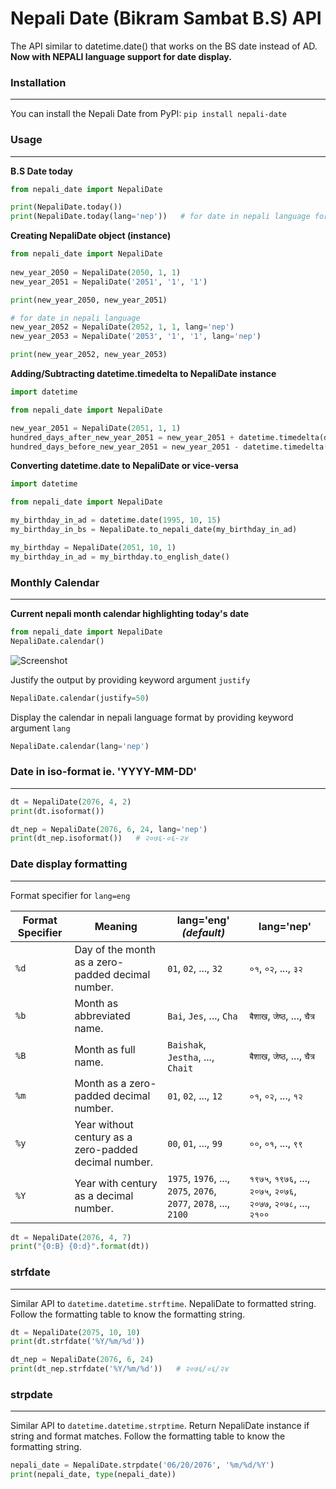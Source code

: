 # Nepali Date (Bikram Sambat B.S) API 

The API similar to datetime.date() that works on the BS date instead of AD.
**Now with NEPALI language support for date display.**

### Installation
---
 
You can install the Nepali Date from PyPI: ```pip install nepali-date```


### Usage
---

**B.S Date today**
```python
from nepali_date import NepaliDate

print(NepaliDate.today())
print(NepaliDate.today(lang='nep'))   # for date in nepali language format
```

**Creating NepaliDate object (instance)**
```python
from nepali_date import NepaliDate
        
new_year_2050 = NepaliDate(2050, 1, 1)
new_year_2051 = NepaliDate('2051', '1', '1')

print(new_year_2050, new_year_2051)

# for date in nepali language
new_year_2052 = NepaliDate(2052, 1, 1, lang='nep')
new_year_2053 = NepaliDate('2053', '1', '1', lang='nep')

print(new_year_2052, new_year_2053)
```
**Adding/Subtracting datetime.timedelta to NepaliDate instance**
```python 
import datetime

from nepali_date import NepaliDate

new_year_2051 = NepaliDate(2051, 1, 1)
hundred_days_after_new_year_2051 = new_year_2051 + datetime.timedelta(days=100)
hundred_days_before_new_year_2051 = new_year_2051 - datetime.timedelta(days=100)
```
**Converting datetime.date to NepaliDate or vice-versa**
```python
import datetime

from nepali_date import NepaliDate

my_birthday_in_ad = datetime.date(1995, 10, 15)
my_birthday_in_bs = NepaliDate.to_nepali_date(my_birthday_in_ad)

my_birthday = NepaliDate(2051, 10, 1)
my_birthday_in_ad = my_birthday.to_english_date()
```
### Monthly Calendar
---
**Current nepali month calendar highlighting today's date**
```python
from nepali_date import NepaliDate
NepaliDate.calendar()
```
![Screenshot](https://raw.githubusercontent.com/arneec/nepali-date/master/screenshots/nepali_monthly_calendar.PNG)

Justify the output by providing keyword argument ```justify```
```python
NepaliDate.calendar(justify=50)
```

Display the calendar in nepali language format by providing keyword argument ```lang```
```python
NepaliDate.calendar(lang='nep')
```


### Date in iso-format ie. 'YYYY-MM-DD'
---
```python
dt = NepaliDate(2076, 4, 2)
print(dt.isoformat())

dt_nep = NepaliDate(2076, 6, 24, lang='nep')
print(dt_nep.isoformat())   # २०७६-०६-२४
```

### Date display formatting
---
Format specifier for ```lang=eng```

Format Specifier | Meaning | lang='eng' *(default)* | lang='nep'
--- | --- | --- | ---
```%d``` | Day of the month as a zero-padded decimal number. | ```01```, ```02```, ..., ```32``` | ```०१```, ```०२```, ..., ```३२```
```%b``` | Month as abbreviated name. | ```Bai```, ```Jes```, ..., ```Cha``` | ```बैशाख```, ```जेष्ठ```, ..., ```चैत्र```
```%B``` | Month as full name. | ```Baishak```, ```Jestha```, ..., ```Chait``` | ```बैशाख```, ```जेष्ठ```, ..., ```चैत्र```
```%m``` | Month as a zero-padded decimal number. | ```01```, ```02```, ..., ```12``` | ```०१```, ```०२```, ..., ```१२```
```%y``` | Year without century as a zero-padded decimal number. | ```00```, ```01```, ..., ```99``` | ```००```, ```०१```, ..., ```९९```
```%Y``` | Year with century as a decimal number. | ```1975```, ```1976```, ..., ```2075```, ```2076```, ```2077```, ```2078```, ..., ```2100``` | ```१९७५```, ```१९७६```, ..., ```२०७५```, ```२०७६```, ```२०७७```, ```२०७८```, ..., ```२१००```


```python
dt = NepaliDate(2076, 4, 7)
print("{0:B} {0:d}".format(dt))
```

### strfdate
---
Similar API to ```datetime.datetime.strftime```. NepaliDate to formatted string. Follow the formatting table to know the formatting string.
```python
dt = NepaliDate(2075, 10, 10)
print(dt.strfdate('%Y/%m/%d'))

dt_nep = NepaliDate(2076, 6, 24)
print(dt_nep.strfdate('%Y/%m/%d'))   # २०७६/०६/२४
```

### strpdate
---
Similar API to ```datetime.datetime.strptime```. Return NepaliDate instance if string and format matches. Follow the formatting table to know the formatting string.
```python
nepali_date = NepaliDate.strpdate('06/20/2076', '%m/%d/%Y')
print(nepali_date, type(nepali_date))
```

